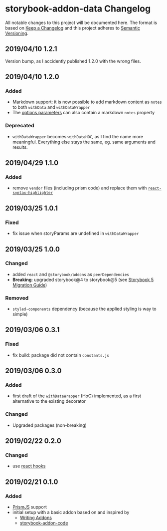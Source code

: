# storybook-addon-data Changelog

All notable changes to this project will be documented here. The format is based
on [Keep a Changelog](http://keepachangelog.com/en/1.0.0/) and this project
adheres to [Semantic Versioning](http://semver.org/spec/v2.0.0.html).

## 2019/04/10 1.2.1

Version bump, as I accidently published 1.2.0 with the wrong files.

## 2019/04/10 1.2.0

### Added

- Markdown support: it is now possible to add markdown content as `notes` to
  both `withData` and `withDataWrapper`
- The [options parameters](https://storybook.js.org/docs/configurations/options-parameter/)
  can also contain a markdown `notes` property

### Deprecated

- `withDataWrapper` becomes `withDataHOC`, as I find the name more meaningful.
  Everything else stays the same, eg. same arguments and results.

## 2019/04/29 1.1.0

### Added

- remove `vendor` files (including prism code) and replace them with
  [`react-syntax-highlighter`](https://www.npmjs.com/package/react-syntax-highlighter)

## 2019/03/25 1.0.1

### Fixed

- fix issue when storyParams are undefined in `withDataWrapper`

## 2019/03/25 1.0.0

### Changed

- added `react` and `@storybook/addons` as `peerDependencies`
- **Breaking**: upgraded storybook@4 to storybook@5 (see [Storybook 5 Migration Guide](https://medium.com/storybookjs/storybook-5-migration-guide-d804b38c739d))

### Removed

- `styled-components` dependency (because the applied styling is way to simple)

## 2019/03/06 0.3.1

### Fixed

- fix build: package did not contain `constants.js`

## 2019/03/06 0.3.0

### Added

- first draft of the `withDataWrapper` (HoC) implemented, as a first alternative
  to the existing decorator

### Changed

- Upgraded packages (non-breaking)

## 2019/02/22 0.2.0

### Changed

- use [react hooks](https://reactjs.org/docs/hooks-overview.html)

## 2019/02/21 0.1.0

### Added

- [PrismJS](https://prismjs.com/) support
- initial setup with a basic addon based on and inspired by
  - [Writing Addons](https://storybook.js.org/addons/writing-addons/)
  - [storybook-addon-code](https://github.com/SOFTVISION-University/storybook-addon-code)
